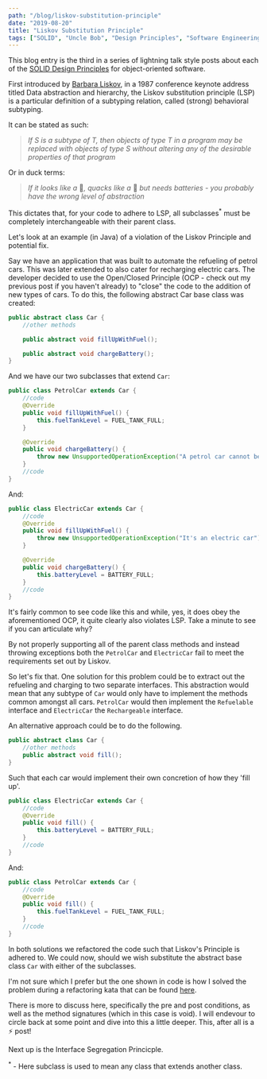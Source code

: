 ```yaml
---
path: "/blog/liskov-substitution-principle"
date: "2019-08-20"
title: "Liskov Substitution Principle"
tags: ["SOLID", "Uncle Bob", "Design Principles", "Software Engineering"]
---
```


This blog entry is the third in a series of lightning talk style posts about each of the [SOLID Design Principles](https://en.wikipedia.org/wiki/SOLID) for object-oriented software.

First introduced by [Barbara Liskov](https://en.wikipedia.org/wiki/Barbara_Liskov), in a 1987 conference keynote address titled Data abstraction and hierarchy, the Liskov substitution principle (LSP) is a particular definition of a subtyping relation, called (strong) behavioral subtyping.

It can be stated as such:

> _If S is a subtype of T, then objects of type T in a program may be replaced with objects of type S without altering any of the desirable properties of that program_

Or in duck terms:

> _If it looks like a_ 🦆_, quacks like a_ 🦆 _but needs batteries - you probably have the wrong level of abstraction_

This dictates that, for your code to adhere to LSP, all subclasses<sup>*</sup> must be completely interchangeable with their parent class.

Let's look at an example (in Java) of a violation of the Liskov Principle and potential fix.

Say we have an application that was built to automate the refueling of petrol cars. This was later extended to also cater for recharging electric cars. The developer decided to use the Open/Closed Principle (OCP - check out my previous post if you haven't already) to "close" the code to the addition of new types of cars. To do this, the following abstract Car base class was created:

```java
public abstract class Car {
    //other methods

    public abstract void fillUpWithFuel();

    public abstract void chargeBattery();
}
```

And we have our two subclasses that extend `Car`:

```java
public class PetrolCar extends Car {
    //code
    @Override
    public void fillUpWithFuel() { 
        this.fuelTankLevel = FUEL_TANK_FULL; 
    }

    @Override
    public void chargeBattery() {
        throw new UnsupportedOperationException("A petrol car cannot be recharged");
    }
    //code
}
```

And:

```java
public class ElectricCar extends Car {
    //code
    @Override
    public void fillUpWithFuel() {
        throw new UnsupportedOperationException("It's an electric car");
    }

    @Override
    public void chargeBattery() {
        this.batteryLevel = BATTERY_FULL;
    }
    //code
}
```

It's fairly common to see code like this and while, yes, it does obey the aforementioned OCP, it quite clearly also violates LSP. Take a minute to see if you can articulate why?

By not properly supporting all of the parent class methods and instead throwing exceptions both the `PetrolCar` and `ElectricCar` fail to meet the requirements set out by Liskov.

So let's fix that. One solution for this problem could be to extract out the refueling and charging to two separate interfaces. This abstraction would mean that any subtype of `Car` would only have to implement the methods common amongst all cars. `PetrolCar` would then implement the `Refuelable` interface and `ElectricCar` the `Rechargeable` interface. 

An alternative approach could be to do the following. 

```java
public abstract class Car {
    //other methods
    public abstract void fill();
}
```

Such that each car would implement their own concretion of how they 'fill up'.

```java
public class ElectricCar extends Car {
    //code
    @Override
    public void fill() {
        this.batteryLevel = BATTERY_FULL;
    }
    //code
}
```

And:

```java
public class PetrolCar extends Car {
    //code
    @Override
    public void fill() { 
        this.fuelTankLevel = FUEL_TANK_FULL; 
    }
    //code
}
```
In both solutions we refactored the code such that Liskov's Principle is adhered to. We could now, should we wish substitute the abstract base class `Car` with either of the subclasses.

I'm not sure which I prefer but the one shown in code is how I solved the problem during a refactoring kata that can be found [here](https://github.com/ivanbadia/solid-kata/).

There is more to discuss here, specifically the pre and post conditions, as well as the method signatures (which in this case is void). I will endevour to circle back at some point and dive into this a little deeper. This, after all is a ⚡ post!

Next up is the Interface Segregation Princicple.

<sup>*</sup> - Here subclass is used to mean any class that extends another class.